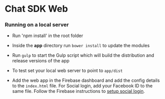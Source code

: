 # Chat SDK Web

### Running on a local server 

- Run 'npm install' in the root folder

- Inside the **app** directory run `bower install` to update the modules

- Run `gulp` to start the Gulp script which will build the distribution and release versions of the app

- To test set your local web server to point to `app/dist`

- Add the web app in the Firebase dashboard and add the config details to the `index.html` file. For Social login, add your Facebook ID to the same file. Follow the Firebase instructions to [setup social login](https://firebase.google.com/docs/auth/web/start). 
